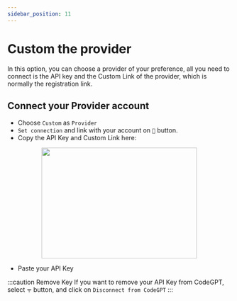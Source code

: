 ```yaml
---
sidebar_position: 11
---
```


# Custom the provider

In this option, you can choose a provider of your preference, all you need to connect is the API key and the Custom Link of the provider, which is normally the registration link.

## Connect your Provider account
- Choose `Custom` as `Provider`
- `Set connection` and link with your account on `🔑` button.
- Copy the API Key and Custom Link here:

<p align="center">
      <img width="350" height="250" src="https://github.com/davila7/code-gpt-docs/assets/37567214/38e34a46-58db-4530-8cfd-8ca8f948894d" />
</p>
  
- Paste your API Key
  



:::caution Remove Key
If you want to remove your API Key from CodeGPT, select `ᯤ` button, and click on `Disconnect from CodeGPT`
:::

